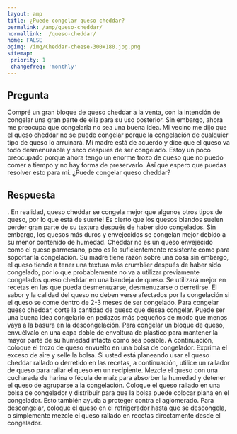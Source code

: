 ```yaml
---
layout: amp
title: ¿Puede congelar queso cheddar?  
permalink: /amp/queso-cheddar/
normallink:  /queso-cheddar/
home: FALSE
ogimg: /img/Cheddar-cheese-300x180.jpg.png
sitemap:
 priority: 1
 changefreq: 'monthly'
---
```




## Pregunta

Compré un gran bloque de queso cheddar a la venta, con la intención de congelar una gran parte de ella para su uso posterior. Sin embargo, ahora me preocupa que congelarla no sea una buena idea. Mi vecino me dijo que el queso cheddar no se puede congelar porque la congelación de cualquier tipo de queso lo arruinará. Mi madre está de acuerdo y dice que el queso va todo desmenuzable y seco después de ser congelado. Estoy un poco preocupado porque ahora tengo un enorme trozo de queso que no puedo comer a tiempo y no hay forma de preservarlo. Así que espero que puedas resolver esto para mí. ¿Puede congelar queso cheddar?


<amp-img src="https://sepuedecongelar.com/img/Cheddar-cheese-300x180.jpg" alt="¿Puede congelar queso cheddar?" height="400" width="800"></amp-img>


## Respuesta

. En realidad, queso cheddar se congela mejor que algunos otros tipos de queso, por lo que está de suerte! Es cierto que los quesos blandos suelen perder gran parte de su textura después de haber sido congelados. Sin embargo, los quesos más duros y envejecidos se congelan mejor debido a su menor contenido de humedad. Cheddar no es un queso envejecido como el queso parmesano, pero es lo suficientemente resistente como para soportar la congelación. Su madre tiene razón sobre una cosa sin embargo, el queso tiende a tener una textura más crumblier después de haber sido congelado, por lo que probablemente no va a utilizar previamente congelados queso cheddar en una bandeja de queso. Se utilizará mejor en recetas en las que pueda desmenuzarse, desmenuzarse o derretirse. El sabor y la calidad del queso no deben verse afectados por la congelación si el queso se come dentro de 2-3 meses de ser congelado.
Para congelar queso cheddar, corte la cantidad de queso que desea congelar. Puede ser una buena idea congelarlo en pedazos más pequeños de modo que menos vaya a la basura en la descongelación. Para congelar un bloque de queso, envuélvalo en una capa doble de envoltura de plástico para mantener la mayor parte de su humedad intacta como sea posible. A continuación, coloque el trozo de queso envuelto en una bolsa de congelador. Exprima el exceso de aire y selle la bolsa.
Si usted está planeando usar el queso cheddar rallado o derretido en las recetas, a continuación, utilice un rallador de queso para rallar el queso en un recipiente. Mezcle el queso con una cucharada de harina o fécula de maíz para absorber la humedad y detener el queso de agruparse a la congelación. Coloque el queso rallado en una bolsa de congelador y distribuir para que la bolsa puede colocar plana en el congelador. Esto también ayuda a proteger contra el aglomerado. Para descongelar, coloque el queso en el refrigerador hasta que se descongela, o simplemente mezcle el queso rallado en recetas directamente desde el congelador.
